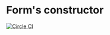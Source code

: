 # Form's constructor

[![Circle CI](https://circleci.com/gh/SeqviriouM/forms-constructor.svg?style=svg)](https://circleci.com/gh/SeqviriouM/forms-constructor)
